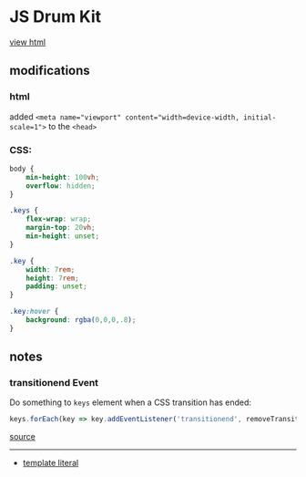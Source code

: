 # JS Drum Kit

[view html](https://nntrn.github.io/JavaScript30/excercises/01-JavaScript-Drum-Kit/)


## modifications

### html

added `<meta name="viewport" content="width=device-width, initial-scale=1">` to the `<head>`

### CSS:

```css
body {
    min-height: 100vh;
    overflow: hidden;
}

.keys {
    flex-wrap: wrap;
    margin-top: 20vh;
    min-height: unset;
}

.key {
    width: 7rem;
    height: 7rem;
    padding: unset;
}

.key:hover {
    background: rgba(0,0,0,.8);
}
```


## notes

### transitionend Event
Do something to `keys` element when a CSS transition has ended:

```js
keys.forEach(key => key.addEventListener('transitionend', removeTransition));
```
[source](https://www.w3schools.com/jsref/event_transitionend.asp)

----
* [template literal](https://developer.mozilla.org/en-US/docs/Web/JavaScript/Reference/Template_literals)

